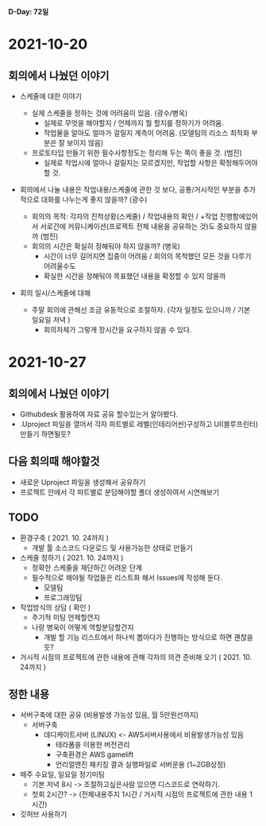**D-Day: 72일**

# 2021-10-20
## 회의에서 나눴던 이야기
* 스케줄에 대한 이야기
  * 실제 스케줄을 정하는 것에 어려움이 있음. (광수/병욱)
    * 실제로 무엇을 해야할지 / 언제까지 뭘 할지를 정하기가 어려움.
    * 작업물을 알아도 얼마가 걸릴지 계측이 어려움. (모델팀의 리소스 최적화 부분은 잘 보이지 않음)
  * 프로토타입 만들기 위한 필수사항정도는 정리해 두는 쪽이 좋을 것. (범진)
    * 실제로 작업시에 얼마나 걸릴지는 모르겠지만, 작업할 사항은 확정해두어야 할 것.

* 회의에서 나눌 내용은 작업내용/스케줄에 관한 것 보다, 공통/거시적인 부분을 추가적으로 대화를 나누는게 좋지 않을까? (광수)
  * 회의의 목적: 각자의 진척상황(스케줄) / 작업내용의 확인 / +작업 진행함에있어서 서로간에 커뮤니케이션(프로젝트 전체 내용을 공유하는 것)도 중요하지 않을까 (범진)
  * 회의의 시간은 확실히 정해둬야 하지 않을까? (병욱)
    * 시간이 너무 길어지면 집중이 어려움 / 회의의 목적했던 모든 것을 다루기 어려울수도
    * 확실한 시간을 정해둬야 목표했던 내용을 확정할 수 있지 않을까

* 회의 일시/스케줄에 대해
  * 주말 회의에 관해선 조금 유동적으로 조절하자. (각자 일정도 있으니까 / 기본 일요일 저녁 )
    * 회의자체가 그렇게 장시간을 요구하지 않을 수 있다.
# 2021-10-27
## 회의에서 나눴던 이야기
* Githubdesk 활용하여 자료 공유 할수있는거 알아봤다.
* .Uproject 파일을 열어서 각자 파트별로 레벨(인테리어씬)구성하고 UI(블루프린터)만들기 하면될듯?
## 다음 회의때 해야할것
* 새로운 Uproject 파일을 생성해서 공유하기
* 프로젝트 안에서 각 파트별로 분담해야할 폴더 생성하여서 시연해보기


## TODO
* 환경구축 ( 2021. 10. 24까지 )
  * 개발 툴 소스코드 다운로드 및 사용가능한 상태로 만들기
* 스케줄 정하기 ( 2021. 10. 24까지 )
  * 정확한 스케줄을 재단하긴 어려운 단계
  * 필수적으로 해야될 작업들은 리스트화 해서 Issues에 작성해 둔다.
    * 모델팀
    * 프로그래밍팀
* 작업방식의 상담 ( 확인 )
  * 주기적 미팅 언제할껀지
  * 나랑 병욱이 어떻게 역할분담할건지
    * 개발 할 기능 리스트에서 하나씩 뽑아다가 진행하는 방식으로 하면 괜찮을듯?
* 거시적 시점의 프로젝트에 관한 내용에 관해 각자의 의견 준비해 오기 ( 2021. 10. 24까지 )

## 정한 내용
* 서버구축에 대한 공유 (비용발생 가능성 있음, 월 5만원선까지)
  * 서버구축
    * 데디케이트서버 (LINUX) <- AWS서버사용에서 비용발생가능성 있음
      * 테라폼을 이용한 버전관리
      * 구축환경은 AWS gamelift
      * 언리얼엔진 패키징 결과 실행파일로 서버운용 (1~2GB상정)
* 매주 수요일, 일요일 정기미팅
  * 기본 저녁 8시 -> 조절하고싶은사람 있으면 디스코드로 연락하기.
  * 첫회 2시간? -> (전체내용주지 1시간 / 거시적 시점의 프로젝트에 관한 내용 1시간)
* 깃허브 사용하기
